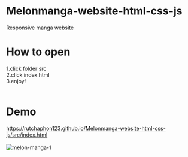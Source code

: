 # Melonmanga-website-html-css-js
Responsive manga website 
# How to open
1.click folder src<br />
2.click index.html<br />
3.enjoy!<br /><br />
# Demo
https://rutchaphon123.github.io/Melonmanga-website-html-css-js/src/index.html <br /><br />
![melon-manga-1](https://user-images.githubusercontent.com/41964089/136765342-d7aca8c2-443d-4bae-abe8-4d581ebf5be5.png)

